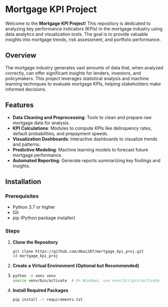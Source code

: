 # Mortgage KPI Project

Welcome to the **Mortgage KPI Project**! This repository is dedicated to analyzing key performance indicators (KPIs) in the mortgage industry using data analytics and visualization tools. The goal is to provide valuable insights into mortgage trends, risk assessment, and portfolio performance.

## Overview

The mortgage industry generates vast amounts of data that, when analyzed correctly, can offer significant insights for lenders, investors, and policymakers. This project leverages statistical analysis and machine learning techniques to evaluate mortgage KPIs, helping stakeholders make informed decisions.

## Features

- **Data Cleaning and Preprocessing**: Tools to clean and prepare raw mortgage data for analysis.
- **KPI Calculations**: Modules to compute KPIs like delinquency rates, default probabilities, and prepayment speeds.
- **Visualization Dashboards**: Interactive dashboards to visualize trends and patterns.
- **Predictive Modeling**: Machine learning models to forecast future mortgage performance.
- **Automated Reporting**: Generate reports summarizing key findings and insights.

## Installation

### Prerequisites

- Python 3.7 or higher
- Git
- pip (Python package installer)

### Steps

1. **Clone the Repository**

   ```bash
   git clone https://github.com/dmai287/mortgage_kpi_proj.git
   cd mortgage_kpi_proj

2. **Create a Virtual Environment (Optional but Recommended)**
3. 
   ```bash
   python -m venv venv
   source venv/bin/activate  # On Windows, use venv\Scripts\activate

4. **Install Required Packages**

   ```bash
   pip install -r requirements.txt
   
